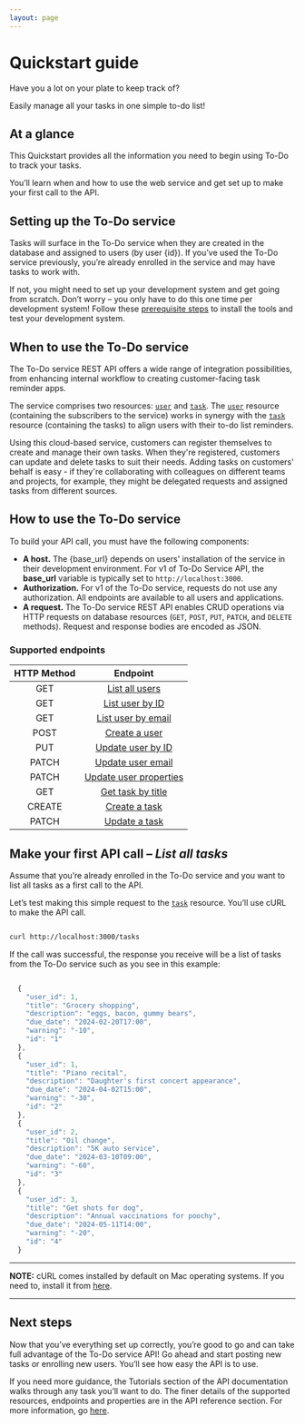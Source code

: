 ```yaml
---
layout: page
---
```


# Quickstart guide

Have you a lot on your plate to keep track of?

Easily manage all your tasks in one simple to-do list!

## At a glance

This Quickstart provides all the information you need to begin using To-Do to track your tasks.

You’ll learn when and how to use the web service and get set up to make your first call to the API.

## Setting up the To-Do service

Tasks will surface in the To-Do service when they are created in the database and assigned to users (by user {id}). If you’ve used the To-Do service previously, you’re already enrolled in the service and may have tasks to work with.

If not, you might need to set up your development system and get going from scratch. Don’t worry – you only have to do this one time per development system! Follow these [prerequisite steps](../tutorials/before-you-start-a-tutorial.md) to install the tools and test your development system.

## When to use the To-Do service

The To-Do service REST API offers a wide range of integration possibilities, from enhancing internal workflow to creating customer-facing task reminder apps.

The service comprises two resources: [`user`](user) and [`task`](task). The [`user`](user) resource (containing the subscribers to the service) works in synergy with the [`task`](task) resource (containing the tasks) to align users with their to-do list reminders.

Using this cloud-based service, customers can register themselves to create and manage their own tasks.
When they're registered, customers can update and delete tasks to suit their needs. Adding tasks on customers' behalf is easy - if they're collaborating with colleagues on different teams and projects, for example, they might be delegated requests and assigned tasks from different sources.

## How to use the To-Do service

To build your API call, you must have the following components:

* **A host.**  The {base_url} depends on users' installation of the service in their development environment. For v1 of To-Do Service API, the **base_url** variable is typically set to `http://localhost:3000`.
* **Authorization.**  For v1 of the To-Do service, requests do not use any authorization. All endpoints are available to all users and applications.
* **A request.**  The To-Do service REST API enables CRUD operations via HTTP requests on database resources (`GET`, `POST`, `PUT`, `PATCH`, and `DELETE` methods). Request and response bodies are encoded as JSON.

### Supported endpoints

| HTTP Method | Endpoint |
| :--------------: | :--------------: |
| GET | [List all users](users-get-all-users.md) |
| GET | [List user by ID](users-get-user-by-id.md) |
| GET | [List user by email](users-get-user-by-email.md) |
| POST | [Create a user](users-create-user.md) |
| PUT | [Update user by ID](users-update-by-id.md) |
| PATCH | [Update user email](users-change-user-email.md) |
| PATCH | [Update user properties](users-change-user-property.md) |
| GET | [Get task by title](tasks-ref-topic-get-task-by-title.md) |
| CREATE | [Create a task](tasks-create-task.md) |
| PATCH | [Update a task](update-task-with-patch.md) |

## Make your first API call – *List all tasks*

Assume that you’re already enrolled in the To-Do service and you want to list all tasks as a first call to the API.

Let’s test making this simple request to the [`task`](task) resource.  You’ll use cURL to make the API call.

```bash

curl http://localhost:3000/tasks
```

If the call was successful, the response you receive will be a list of tasks from the To-Do service such as you see in this example:

```js

  {
    "user_id": 1,
    "title": "Grocery shopping",
    "description": "eggs, bacon, gummy bears",
    "due_date": "2024-02-20T17:00",
    "warning": "-10",
    "id": "1"
  },
  {
    "user_id": 1,
    "title": "Piano recital",
    "description": "Daughter's first concert appearance",
    "due_date": "2024-04-02T15:00",
    "warning": "-30",
    "id": "2"
  },
  {
    "user_id": 2,
    "title": "Oil change",
    "description": "5K auto service",
    "due_date": "2024-03-10T09:00",
    "warning": "-60",
    "id": "3"
  },
  {
    "user_id": 3,
    "title": "Get shots for dog",
    "description": "Annual vaccinations for poochy",
    "due_date": "2024-05-11T14:00",
    "warning": "-20",
    "id": "4"
  }

```

---

**NOTE:**
cURL comes installed by default on Mac operating systems. If you need to, install it from [here](https://curl.se/windows/).

---

## Next steps

Now that you’ve everything set up correctly, you’re good to go and can take full advantage of the To-Do service API! Go ahead and start posting new tasks or enrolling new users. You’ll see how easy the API is to use.

If you need more guidance, the Tutorials section of the API documentation walks through any task you’ll want to do. The finer details of the supported resources, endpoints and properties are in the API reference section. For more information, go [here](../index.md).
